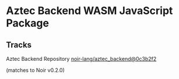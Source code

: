 # Aztec Backend WASM JavaScript Package

## Tracks
Aztec Backend Repository [noir-lang/aztec_backend@0c3b2f2](https://github.com/noir-lang/aztec_backend/tree/0c3b2f2d2be1cf9810feb00e476c99606d0812ba)

(matches to Noir v0.2.0)